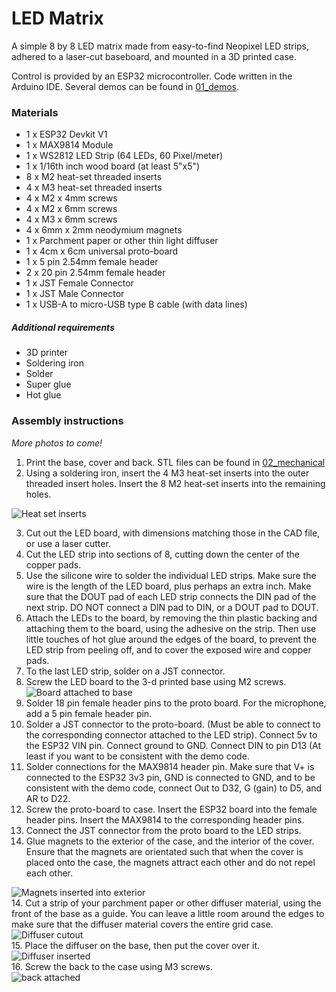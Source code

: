 # LED Matrix

A simple 8 by 8 LED matrix made from easy-to-find Neopixel LED strips, 
adhered to a laser-cut baseboard, and mounted in a 3D printed case. 

Control is provided by an ESP32 microcontroller. Code written in the 
Arduino IDE. Several demos can be found in [01_demos](01_demos).

### Materials

- 1 x ESP32 Devkit V1
- 1 x MAX9814 Module
- 1 x WS2812 LED Strip (64 LEDs, 60 Pixel/meter)
- 1 x 1/16th inch wood board (at least 5"x5") 
- 8 x M2 heat-set threaded inserts
- 4 x M3 heat-set threaded inserts
- 4 x M2 x 4mm screws 
- 4 x M2 x 6mm screws
- 4 x M3 x 6mm screws
- 4 x 6mm x 2mm neodymium magnets 
- 1 x Parchment paper or other thin light diffuser
- 1 x 4cm x 6cm universal proto-board
- 1 x 5 pin 2.54mm female header 
- 2 x 20 pin 2.54mm female header
- 1 x JST Female Connector
- 1 x JST Male Connector
- 1 x USB-A to micro-USB type B cable (with data lines)
 
##### Additional requirements 
- 3D printer
- Soldering iron
- Solder
- Super glue
- Hot glue

### Assembly instructions
_More photos to come!_

1. Print the base, cover and back. STL files can be found in [02_mechanical](02_mechanical)
2. Using a soldering iron, insert the 4 M3 heat-set inserts into the outer 
threaded insert holes. Insert the 8 M2 heat-set inserts into the remaining 
holes.  

![Heat set inserts](04_photos/heat_set_inserts.jpg)  

3. Cut out the LED board, with dimensions matching those in the CAD file, 
or use a laser cutter. 
4. Cut the LED strip into sections of 8, cutting down the center of the 
copper pads. 
5. Use the silicone wire to solder the individual LED strips. Make sure 
the wire is the length of the LED board, plus perhaps an extra inch. Make 
sure that the DOUT pad of each LED strip connects the DIN pad of the 
next strip. DO NOT connect a DIN pad to DIN, or a DOUT pad to DOUT.  
6. Attach the LEDs to the board, by removing the thin plastic backing and 
attaching them to the board, using the adhesive on the strip. Then use 
little touches of hot glue around the edges of the board, to prevent the 
LED strip from peeling off, and to cover the exposed wire and copper pads. 
7. To the last LED strip, solder on a JST connector. 
8. Screw the LED board to the 3-d printed base using M2 screws.   
![Board attached to base](04_photos/wood_cutout_insert.jpg)
8. Solder 18 pin female header pins to the proto board. For the microphone, 
add a 5 pin female header pin.
9. Solder a JST connector to the proto-board. (Must be able to connect 
to the corresponding connector attached to the LED strip). Connect 5v to 
the ESP32 VIN pin. Connect ground to GND. Connect DIN to pin D13 (At least 
if you want to be consistent with the demo code. 
10. Solder connections for the MAX9814 header pin. Make sure that V+ is 
connected to the ESP32 3v3 pin, GND is connected to GND, and to be 
consistent with the demo code, connect Out to D32, G (gain) to D5, and AR 
to D22. 
11. Screw the proto-board to case. Insert the ESP32 board into the female 
header pins. Insert the MAX9814 to the corresponding header pins. 
12. Connect the JST connector from the proto board to the LED strips. 
13. Glue magnets to the exterior of the case, and the interior of the cover.  
Ensure that the magnets are orientated such that when the cover is placed 
onto the case, the magnets attract each other and do not repel each other. 

![Magnets inserted into exterior](04_photos/magnet_inserts.jpg)  
14. Cut a strip of your parchment paper or other diffuser material, using 
the front of the base as a guide. You can leave a little room around the
edges to make sure that the diffuser material covers the entire grid case.   
![Diffuser cutout](04_photos/parchment_cutout.jpg)  
15. Place the diffuser on the base, then put the cover over it.  
![Diffuser inserted](04_photos/parchment_inserted.jpg)  
16. Screw the back to the case using M3 screws.     
![back attached](04_photos/back_attached.jpg)
